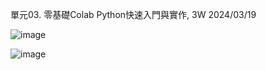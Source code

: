 單元03. 零基礎Colab Python快速入門與實作, 3W 2024/03/19

![image](https://github.com/u1114171016/tungnui/assets/165743734/3d5f1f46-0410-466f-92fe-fdd6f37e4a94)

![image](https://github.com/u1114171016/tungnui/assets/165743734/f41f5aa4-1526-43c6-96df-19fa6356ec33)


